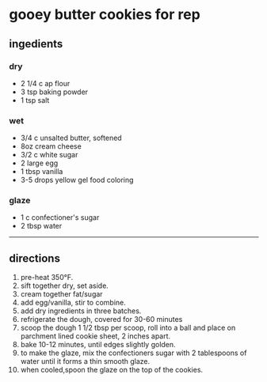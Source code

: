 # gooey butter cookies for rep

## ingedients

### dry

- 2 1/4 c ap flour
- 3 tsp baking powder
- 1 tsp salt

### wet

- 3/4 c unsalted butter, softened
- 8oz cream cheese
- 3/2 c white sugar
- 2 large egg
- 1 tbsp vanilla
- 3-5 drops yellow gel food coloring

### glaze

- 1 c confectioner's sugar
- 2 tbsp water

---

## directions

1. pre-heat 350°F.
1. sift together dry, set aside.
1. cream together fat/sugar
1. add egg/vanilla, stir to combine.
1. add dry ingredients in three batches.
1. refrigerate the dough, covered for 30-60 minutes
1. scoop the dough 1 1/2 tbsp per scoop, roll into a ball and place on parchment lined cookie sheet, 2 inches apart.
1. bake 10-12 minutes, until edges slightly golden.
1. to make the glaze, mix the confectioners sugar with 2 tablespoons of water until it forms a thin smooth glaze.
1. when cooled,spoon the glaze on the top of the cookies.
